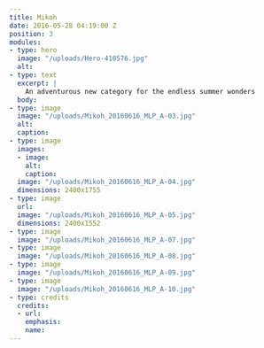 ```yaml
---
title: Mikoh
date: 2016-05-28 04:19:00 Z
position: 3
modules:
- type: hero
  image: "/uploads/Hero-410576.jpg"
  alt: 
- type: text
  excerpt: |
    An adventurous new category for the endless summer wonders
  body: 
- type: image
  image: "/uploads/Mikoh_20160616_MLP_A-03.jpg"
  alt: 
  caption: 
- type: image
  images:
  - image: 
    alt: 
    caption: 
  image: "/uploads/Mikoh_20160616_MLP_A-04.jpg"
  dimensions: 2400x1755
- type: image
  url: 
  image: "/uploads/Mikoh_20160616_MLP_A-05.jpg"
  dimensions: 2400x1552
- type: image
  image: "/uploads/Mikoh_20160616_MLP_A-07.jpg"
- type: image
  image: "/uploads/Mikoh_20160616_MLP_A-08.jpg"
- type: image
  image: "/uploads/Mikoh_20160616_MLP_A-09.jpg"
- type: image
  image: "/uploads/Mikoh_20160616_MLP_A-10.jpg"
- type: credits
  credits:
  - url: 
    emphasis: 
    name: 
---
```



